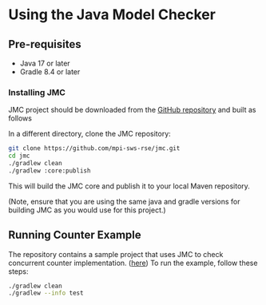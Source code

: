 # Using the Java Model Checker

## Pre-requisites

- Java 17 or later
- Gradle 8.4 or later

### Installing JMC

JMC project should be downloaded from the [GitHub repository](https://github.com/mpi-sws-rse/jmc) and built as follows

In a different directory, clone the JMC repository:

```bash
git clone https://github.com/mpi-sws-rse/jmc.git
cd jmc
./gradlew clean
./gradlew :core:publish
```

This will build the JMC core and publish it to your local Maven repository.

(Note, ensure that you are using the same java and gradle versions for building JMC as you would use for this project.)

## Running Counter Example

The repository contains a sample project that uses JMC to check concurrent counter implementation. ([here](app/src/test/java/org/example/CounterTest.java))
To run the example, follow these steps:

```bash
./gradlew clean
./gradlew --info test
```
